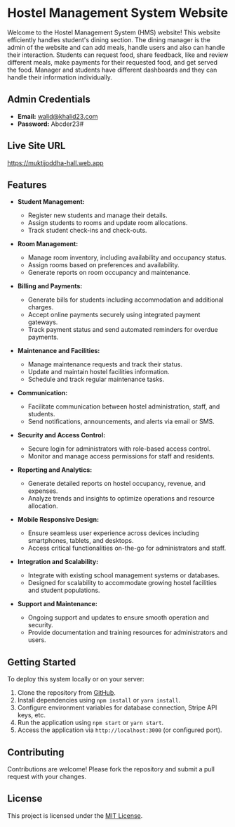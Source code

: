 # Hostel Management System Website

Welcome to the Hostel Management System (HMS) website! This website efficiently handles student's dining section. The dining manager is the admin of the website and can add meals, handle users and also can handle their interaction. Students can request food, share feedback, like and review different meals, make payments for their requested food, and get served the food. Manager and students have different dashboards and they can handle their information individually.

## Admin Credentials
- **Email:** walid@khalid23.com
- **Password:** Abcder23#

## Live Site URL
https://muktijoddha-hall.web.app

## Features
- **Student Management:**
  - Register new students and manage their details.
  - Assign students to rooms and update room allocations.
  - Track student check-ins and check-outs.

- **Room Management:**
  - Manage room inventory, including availability and occupancy status.
  - Assign rooms based on preferences and availability.
  - Generate reports on room occupancy and maintenance.

- **Billing and Payments:**
  - Generate bills for students including accommodation and additional charges.
  - Accept online payments securely using integrated payment gateways.
  - Track payment status and send automated reminders for overdue payments.

- **Maintenance and Facilities:**
  - Manage maintenance requests and track their status.
  - Update and maintain hostel facilities information.
  - Schedule and track regular maintenance tasks.

- **Communication:**
  - Facilitate communication between hostel administration, staff, and students.
  - Send notifications, announcements, and alerts via email or SMS.

- **Security and Access Control:**
  - Secure login for administrators with role-based access control.
  - Monitor and manage access permissions for staff and residents.

- **Reporting and Analytics:**
  - Generate detailed reports on hostel occupancy, revenue, and expenses.
  - Analyze trends and insights to optimize operations and resource allocation.

- **Mobile Responsive Design:**
  - Ensure seamless user experience across devices including smartphones, tablets, and desktops.
  - Access critical functionalities on-the-go for administrators and staff.

- **Integration and Scalability:**
  - Integrate with existing school management systems or databases.
  - Designed for scalability to accommodate growing hostel facilities and student populations.

- **Support and Maintenance:**
  - Ongoing support and updates to ensure smooth operation and security.
  - Provide documentation and training resources for administrators and users.

## Getting Started
To deploy this system locally or on your server:
1. Clone the repository from [GitHub](https://github.com/yourusername/hostel-management-system).
2. Install dependencies using `npm install` or `yarn install`.
3. Configure environment variables for database connection, Stripe API keys, etc.
4. Run the application using `npm start` or `yarn start`.
5. Access the application via `http://localhost:3000` (or configured port).

## Contributing
Contributions are welcome! Please fork the repository and submit a pull request with your changes.

## License
This project is licensed under the [MIT License](LICENSE).
